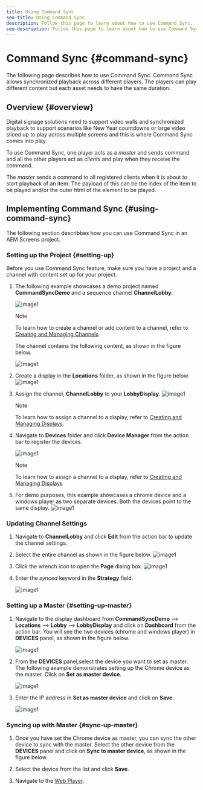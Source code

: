```yaml
---
title: Using Command Sync
seo-title: Using Command Sync
description: Follow this page to learn about how to use Command Sync.
seo-description: Follow this page to learn about how to use Command Sync.
---
```


# Command Sync {#command-sync}

The following page describes how to use Command Sync. Command Sync allows synchronized playback across different players. The players can play different content but each asset needs to have the same duration.

## Overview {#overview}

Digital signage solutions need to support video walls and synchronized playback to support scenarios like New Year countdowns or large video sliced up to play across multiple screens and this is where Command Sync comes into play.

To use Command Sync, one player acts as a *master* and sends command and all the other players act as *clients* and play when they receive the command. 

The *master* sends a command to all registered clients when it is about to start playback of an item. The payload of this can be the index of the item to be played and/or the outer html of the element to be played.

## Implementing Command Sync {#using-command-sync}

The following section describbes how you can use Command Sync in an AEM Screens project.

### Setting up the Project {#setting-up}

Before you use Command Sync feature, make sure you have a project and a channel with content set up for your project.

1. The following example showcases a demo project named **CommandSyncDemo** and a sequence channel **ChannelLobby**.

   ![image1](assets/command-sync/command-sync1.png)

   >[!NOTE]
   >
   >To learn how to create a channel or add content to a channel, refer to [Creating and Managing Channels](/help/user-guide/managing-channels.md)

   The channel contains the following content, as shown in the figure below.

   ![image1](assets/command-sync/command-sync2.png)

1. Create a display in the **Locations** folder, as shown in the figure below.
   ![image1](assets/command-sync/command-sync3.png)

1. Assign the channel, **ChannelLobby** to your **LobbyDisplay**.
    ![image1](assets/command-sync/command-sync4.png)

   >[!NOTE]
   >
   >To learn how to assign a channel to a display, refer to [Creating and Managing Displays](/help/user-guide/managing-displays.md).

1. Navigate to **Devices** folder and click **Device Manager** from the action bar to register the devices.

   ![image1](assets/command-sync5.png)

   >[!NOTE]
   >
   >To learn how to assign a channel to a display, refer to [Creating and Managing Displays](/help/user-guide/managing-displays.md)

1. For demo purposes, this example showcases a chrome device and a windows player as two separate devices. Both the devices point to the same display.
   ![image1](assets/command-sync6.png)

### Updating Channel Settings

1. Navigate to **ChannelLobby** and click **Edit** from the action bar to update the channel settings.

1. Select the entire channel as shown in the figure below.
   ![image1](assets/command-sync/command-sync7.png)

1. Click the wrench icon to open the **Page** dialog box.
   ![image1](assets/command-sync/command-sync8.png)

1. Enter the *synced* keyword in the **Strategy** field.

   ![image1](assets/command-sync/command-sync9.png)


### Setting up a Master {#setting-up-master}

1. Navigate to the display dashboard from **CommandSyncDemo** --> **Locations**  --> **Lobby** --> **LobbyDisplay** and click on **Dashboard** from the action bar.
You will see the two devices (chrome and windows player) in **DEVICES** panel, as shown in the figure below.

   ![image1](assets/command-sync7.png)

1. From the **DEVICES** panel,select the device you want to set as master. The following example demonstrates setting up the Chrome device as the master. Click on **Set as master device**.

   ![image1](assets/command-sync8.png)

1. Enter the IP address in **Set as master device** and click on **Save**. 

   ![image1](assets/command-sync9.png)

### Syncing up with Master {#sync-up-master}

1. Once you have set the Chrome device as master, you can sync the other device to sync with the master.
Select the other device from the **DEVICES** panel and click on **Sync to master device**, as shown in the figure below.

1. Select the device from the list and click **Save**.


1. Navigate to the [Web Player](http://localhost:4502/screens/player.html).





